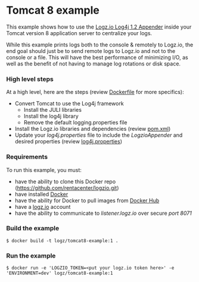 # Tomcat 8 example
This example shows how to use the [Logz.io Log4j 1.2 Appender](https://github.com/logzio/logzio-log4j-appender) inside your Tomcat version 8 application server to centralize your logs.

While this example prints logs both to the console & remotely to Logz.io, the end goal should just be to send remote logs to Logz.io and not to the console or a file.  This will have the best performance of minimizing I/O, as well as the benefit of not having to manage log rotations or disk space.

### High level steps
At a high level, here are the steps (review [Dockerfile](Dockerfile) for more specifics):
- Convert Tomcat to use the Log4j framework
  - Install the JULI libraries
  - Install the log4j library
  - Remove the default logging.properties file
- Install the Logz.io libraries and dependencies (review [pom.xml](pom.xml))
- Update your *log4j.properties* file to include the *LogzioAppender* and desired properties (review [log4j.properties](log4j.properties))

### Requirements
To run this example, you must:
- have the ability to clone this Docker repo (https://github.com/rentacenter/logzio.git)
- have installed [Docker](https://www.docker.com/)
- have the ability for Docker to pull images from [Docker Hub](https://hub.docker.com/)
- have a [logz.io](http://logz.io) account
- have the ability to communicate to *listener.logz.io* over secure *port 8071*

### Build the example
```shell
$ docker build -t logz/tomcat8-example:1 .
```

### Run the example
```shell
$ docker run -e 'LOGZIO_TOKEN=<put your logz.io token here>' -e 'ENVIRONMENT=dev' logz/tomcat8-example:1
```
